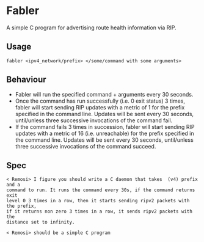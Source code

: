 # Fabler

A simple C program for advertising route health information via RIP.

## Usage

```
fabler <ipv4_network/prefix> </some/command with some arguments>
```

## Behaviour

* Fabler will run the specified command + arguments every 30 seconds.
* Once the command has run successfully (i.e. 0 exit status) 3 times, fabler
  will start sending RIP updates with a metric of 1 for the prefix specified in
the command line. Updates will be sent every 30 seconds, until/unless three
successive invocations of the command fail.
* If the command fails 3 times in succession, fabler will start sending RIP
  updates with a metric of 16 (i.e. unreachable) for the prefix specified in
the command line. Updates will be sent every 30 seconds, until/unless three
successive invocations of the command succeed.

## Spec
```
< Remosi> I figure you should write a C daemon that takes  (v4) prefix and a
command to run. It runs the command every 30s, if the command returns exit
level 0 3 times in a row, then it starts sending ripv2 packets with the prefix,
if it returns non zero 3 times in a row, it sends ripv2 packets with the
distance set to infinity.

< Remosi> should be a simple C program
```
